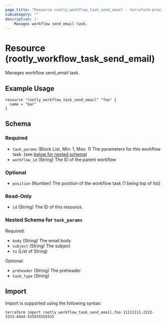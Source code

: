```yaml
---
page_title: "Resource rootly_workflow_task_send_email - terraform-provider-rootly"
subcategory: ""
description: |-
    Manages workflow send_email task.
---
```


# Resource (rootly_workflow_task_send_email)

Manages workflow send_email task.

## Example Usage

```
resource "rootly_workflow_task_send_email" "foo" {
  name = "bar"
}
```

<!-- schema generated by tfplugindocs -->
## Schema

### Required

- `task_params` (Block List, Min: 1, Max: 1) The parameters for this workflow task. (see [below for nested schema](#nestedblock--task_params))
- `workflow_id` (String) The ID of the parent workflow

### Optional

- `position` (Number) The position of the workflow task (1 being top of list)

### Read-Only

- `id` (String) The ID of this resource.

<a id="nestedblock--task_params"></a>
### Nested Schema for `task_params`

Required:

- `body` (String) The email body
- `subject` (String) The subject
- `to` (List of String)

Optional:

- `preheader` (String) The preheader
- `task_type` (String)

## Import

Import is supported using the following syntax:

```shell
terraform import rootly_workflow_task_send_email.foo 11111111-2222-3333-4444-555555555555
```